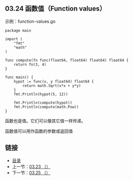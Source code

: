 ## 03.24 函数值（Function values）

示例：function-values.go

    package main

    import (
    	"fmt"
    	"math"
    )

    func compute(fn func(float64, float64) float64) float64 {
    	return fn(3, 4)
    }

    func main() {
    	hypot := func(x, y float64) float64 {
    		return math.Sqrt(x*x + y*y)
    	}
    	fmt.Println(hypot(5, 12))

    	fmt.Println(compute(hypot))
    	fmt.Println(compute(math.Pow))
    }

函数也是值。它们可以像其它值一样传递。

函数值可以用作函数的参数或返回值

## 链接
* [目录](https://github.com/gnefiy/go-zh/blob/master/tour/directory.md)
* 上一节：[03.23 （）](https://github.com/gnefiy/go-zh/blob/master/tour/moretypes/03.23.md)
* 下一节：[03.25 （）](https://github.com/gnefiy/go-zh/blob/master/tour/moretypes/03.25.md)
